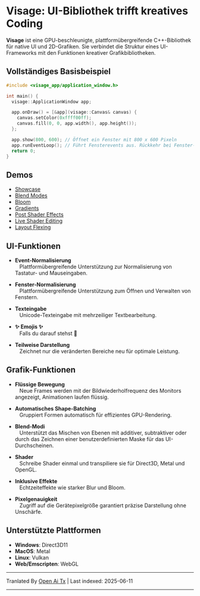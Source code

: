 # Visage: UI-Bibliothek trifft kreatives Coding

**Visage** ist eine GPU-beschleunigte, plattformübergreifende C++-Bibliothek für native UI und 2D-Grafiken. Sie verbindet die Struktur eines UI-Frameworks mit den Funktionen kreativer Grafikbibliotheken.

## Vollständiges Basisbeispiel
```cpp
#include <visage_app/application_window.h>

int main() {
  visage::ApplicationWindow app;

  app.onDraw() = [&app](visage::Canvas& canvas) {
    canvas.setColor(0xffff00ff);
    canvas.fill(0, 0, app.width(), app.height());
  };

  app.show(800, 600); // Öffnet ein Fenster mit 800 x 600 Pixeln
  app.runEventLoop(); // Führt Fensterevents aus. Rückkehr bei Fenster-Schließung.
  return 0;
}
```

## Demos
- [Showcase](https://raw.githubusercontent.com/VitalAudio/visage/main/examples/Showcase/)
- [Blend Modes](https://raw.githubusercontent.com/VitalAudio/visage/main/examples/BlendModes/)
- [Bloom](https://raw.githubusercontent.com/VitalAudio/visage/main/examples/Bloom/)
- [Gradients](https://raw.githubusercontent.com/VitalAudio/visage/main/examples/Gradients/)
- [Post Shader Effects](https://raw.githubusercontent.com/VitalAudio/visage/main/examples/PostEffects/)
- [Live Shader Editing](https://raw.githubusercontent.com/VitalAudio/visage/main/examples/LiveShaderEditing/)
- [Layout Flexing](https://raw.githubusercontent.com/VitalAudio/visage/main/examples/Layout/)

## UI-Funktionen

- **Event-Normalisierung**  
&nbsp;&nbsp;&nbsp;Plattformübergreifende Unterstützung zur Normalisierung von Tastatur- und Mauseingaben.

- **Fenster-Normalisierung**  
&nbsp;&nbsp;&nbsp;Plattformübergreifende Unterstützung zum Öffnen und Verwalten von Fenstern.

- **Texteingabe**  
&nbsp;&nbsp;&nbsp;Unicode-Texteingabe mit mehrzeiliger Textbearbeitung.

- **✨ Emojis ✨**  
&nbsp;&nbsp;&nbsp;Falls du darauf stehst 🤷

- **Teilweise Darstellung**  
&nbsp;&nbsp;&nbsp;Zeichnet nur die veränderten Bereiche neu für optimale Leistung.

## Grafik-Funktionen

- **Flüssige Bewegung**  
&nbsp;&nbsp;&nbsp;Neue Frames werden mit der Bildwiederholfrequenz des Monitors angezeigt, Animationen laufen flüssig.

- **Automatisches Shape-Batching**  
&nbsp;&nbsp;&nbsp;Gruppiert Formen automatisch für effizientes GPU-Rendering.

- **Blend-Modi**  
&nbsp;&nbsp;&nbsp;Unterstützt das Mischen von Ebenen mit additiver, subtraktiver oder durch das Zeichnen einer benutzerdefinierten Maske für das UI-Durchscheinen.

- **Shader**  
&nbsp;&nbsp;&nbsp;Schreibe Shader einmal und transpiliere sie für Direct3D, Metal und OpenGL.

- **Inklusive Effekte**  
&nbsp;&nbsp;&nbsp;Echtzeiteffekte wie starker Blur und Bloom.

- **Pixelgenauigkeit**  
&nbsp;&nbsp;&nbsp;Zugriff auf die Gerätepixelgröße garantiert präzise Darstellung ohne Unschärfe.

## Unterstützte Plattformen
- **Windows**: Direct3D11
- **MacOS**: Metal  
- **Linux**: Vulkan
- **Web/Emscripten**: WebGL

---

Tranlated By [Open Ai Tx](https://github.com/OpenAiTx/OpenAiTx) | Last indexed: 2025-06-11

---